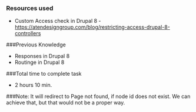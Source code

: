 ### Resources used
- Custom Access check in Drupal 8 - https://atendesigngroup.com/blog/restricting-access-drupal-8-controllers

###Previous Knowledge
- Responses in Drupal 8
- Routinge in Drupal 8

###Total time to complete task
- 2 hours 10 min.

###Note: 
It will redirect to Page not found, if node id does not exist. We can achieve that,
but that would not be a proper way.